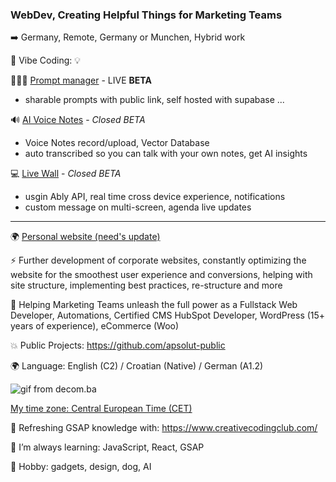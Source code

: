 ### WebDev, Creating Helpful Things for Marketing Teams

➡️ Germany, Remote, Germany or Munchen, Hybrid work

🧠 Vibe Coding: 💡

 🧑‍💻🔥 [Prompt manager](https://beta.rainprompt.com/dashboard) - LIVE **BETA**
- sharable prompts with public link, self hosted with supabase ...

 🔊 [AI Voice Notes](#) - *Closed BETA*
- Voice Notes record/upload, Vector Database
- auto transcribed so you can talk with your own notes, get AI insights
  

 💻 [Live Wall](#) - *Closed BETA*
- usgin Ably API, real time cross device experience, notifications
- custom message on multi-screen, agenda live updates

--------- 


🌍 [Personal website (need's update)](https://aleksandarperisic.com/)

⚡ Further development of corporate websites, constantly optimizing the website for the smoothest user experience and conversions, helping with site structure, implementing best practices, re-structure and more

🚀 Helping Marketing Teams unleash the full power as a Fullstack Web Developer, Automations, Certified CMS HubSpot Developer, WordPress (15+ years of experience), eCommerce (Woo)

💥 Public Projects: https://github.com/apsolut-public

🌍 Language: English (C2) / Croatian (Native) / German (A1.2) 



![gif from decom.ba](https://github.com/apsolut/apsolut/blob/main/apsolut-space.gif?raw=true)

[My time zone: Central European Time (CET)](https://www.worldtimebuddy.com/?pl=1&lid=3191281,2825297,5419384,5128581&h=3191281&hf=1)

🤔 Refreshing GSAP knowledge with: https://www.creativecodingclub.com/

🌱 I’m always learning: JavaScript, React, GSAP

🔭 Hobby: gadgets, design, dog, AI

<!--
**apsolut/apsolut** is a ✨ _special_ ✨ repository because its `README.md` (this file) appears on your GitHub profile.

Here are some ideas to get you started:

- 🔭 I’m currently working on ...
- 🌱 I’m currently learning ...
- 👯 I’m looking to collaborate on ...
- 🤔 I’m looking for help with ...
- 💬 Ask me about ...
- 📫 How to reach me: ...
- 😄 Pronouns: ...
- ⚡ Fun fact: ...
-->
